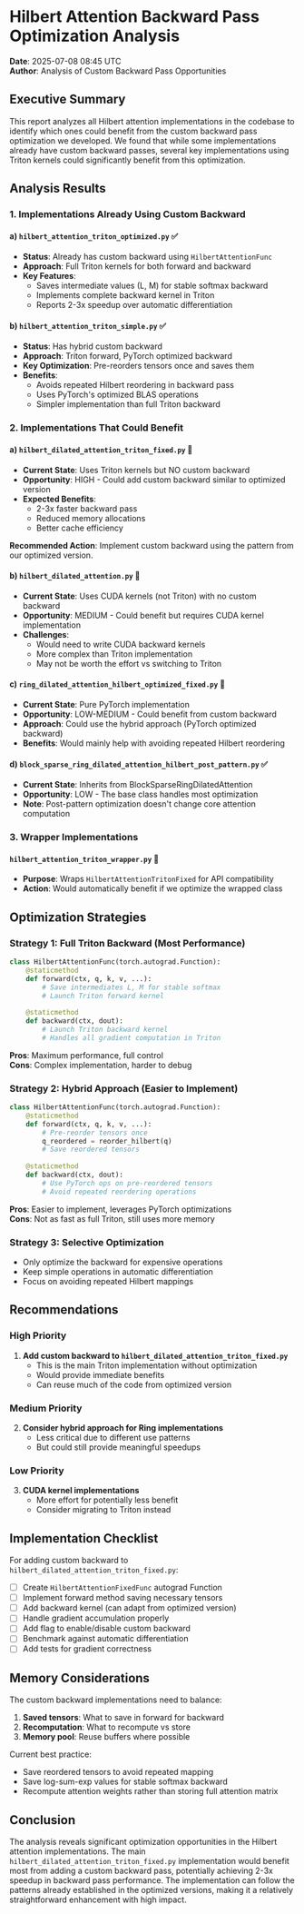 # Hilbert Attention Backward Pass Optimization Analysis

**Date**: 2025-07-08 08:45 UTC  
**Author**: Analysis of Custom Backward Pass Opportunities

## Executive Summary

This report analyzes all Hilbert attention implementations in the codebase to identify which ones could benefit from the custom backward pass optimization we developed. We found that while some implementations already have custom backward passes, several key implementations using Triton kernels could significantly benefit from this optimization.

## Analysis Results

### 1. Implementations Already Using Custom Backward

#### a) `hilbert_attention_triton_optimized.py` ✅
- **Status**: Already has custom backward using `HilbertAttentionFunc`
- **Approach**: Full Triton kernels for both forward and backward
- **Key Features**:
  - Saves intermediate values (L, M) for stable softmax backward
  - Implements complete backward kernel in Triton
  - Reports 2-3x speedup over automatic differentiation

#### b) `hilbert_attention_triton_simple.py` ✅
- **Status**: Has hybrid custom backward
- **Approach**: Triton forward, PyTorch optimized backward
- **Key Optimization**: Pre-reorders tensors once and saves them
- **Benefits**:
  - Avoids repeated Hilbert reordering in backward pass
  - Uses PyTorch's optimized BLAS operations
  - Simpler implementation than full Triton backward

### 2. Implementations That Could Benefit

#### a) `hilbert_dilated_attention_triton_fixed.py` 🔧
- **Current State**: Uses Triton kernels but NO custom backward
- **Opportunity**: HIGH - Could add custom backward similar to optimized version
- **Expected Benefits**:
  - 2-3x faster backward pass
  - Reduced memory allocations
  - Better cache efficiency

**Recommended Action**: Implement custom backward using the pattern from our optimized version.

#### b) `hilbert_dilated_attention.py` 🔧
- **Current State**: Uses CUDA kernels (not Triton) with no custom backward
- **Opportunity**: MEDIUM - Could benefit but requires CUDA kernel implementation
- **Challenges**:
  - Would need to write CUDA backward kernels
  - More complex than Triton implementation
  - May not be worth the effort vs switching to Triton

#### c) `ring_dilated_attention_hilbert_optimized_fixed.py` 🔧
- **Current State**: Pure PyTorch implementation
- **Opportunity**: LOW-MEDIUM - Could benefit from custom backward
- **Approach**: Could use the hybrid approach (PyTorch optimized backward)
- **Benefits**: Would mainly help with avoiding repeated Hilbert reordering

#### d) `block_sparse_ring_dilated_attention_hilbert_post_pattern.py` ✅
- **Current State**: Inherits from BlockSparseRingDilatedAttention
- **Opportunity**: LOW - The base class handles most optimization
- **Note**: Post-pattern optimization doesn't change core attention computation

### 3. Wrapper Implementations

#### `hilbert_attention_triton_wrapper.py` 🔄
- **Purpose**: Wraps `HilbertAttentionTritonFixed` for API compatibility
- **Action**: Would automatically benefit if we optimize the wrapped class

## Optimization Strategies

### Strategy 1: Full Triton Backward (Most Performance)
```python
class HilbertAttentionFunc(torch.autograd.Function):
    @staticmethod
    def forward(ctx, q, k, v, ...):
        # Save intermediates L, M for stable softmax
        # Launch Triton forward kernel
        
    @staticmethod
    def backward(ctx, dout):
        # Launch Triton backward kernel
        # Handles all gradient computation in Triton
```

**Pros**: Maximum performance, full control  
**Cons**: Complex implementation, harder to debug

### Strategy 2: Hybrid Approach (Easier to Implement)
```python
class HilbertAttentionFunc(torch.autograd.Function):
    @staticmethod
    def forward(ctx, q, k, v, ...):
        # Pre-reorder tensors once
        q_reordered = reorder_hilbert(q)
        # Save reordered tensors
        
    @staticmethod  
    def backward(ctx, dout):
        # Use PyTorch ops on pre-reordered tensors
        # Avoid repeated reordering operations
```

**Pros**: Easier to implement, leverages PyTorch optimizations  
**Cons**: Not as fast as full Triton, still uses more memory

### Strategy 3: Selective Optimization
- Only optimize the backward for expensive operations
- Keep simple operations in automatic differentiation
- Focus on avoiding repeated Hilbert mappings

## Recommendations

### High Priority
1. **Add custom backward to `hilbert_dilated_attention_triton_fixed.py`**
   - This is the main Triton implementation without optimization
   - Would provide immediate benefits
   - Can reuse much of the code from optimized version

### Medium Priority  
2. **Consider hybrid approach for Ring implementations**
   - Less critical due to different use patterns
   - But could still provide meaningful speedups

### Low Priority
3. **CUDA kernel implementations**
   - More effort for potentially less benefit
   - Consider migrating to Triton instead

## Implementation Checklist

For adding custom backward to `hilbert_dilated_attention_triton_fixed.py`:

- [ ] Create `HilbertAttentionFixedFunc` autograd Function
- [ ] Implement forward method saving necessary tensors
- [ ] Add backward kernel (can adapt from optimized version)
- [ ] Handle gradient accumulation properly
- [ ] Add flag to enable/disable custom backward
- [ ] Benchmark against automatic differentiation
- [ ] Add tests for gradient correctness

## Memory Considerations

The custom backward implementations need to balance:
1. **Saved tensors**: What to save in forward for backward
2. **Recomputation**: What to recompute vs store
3. **Memory pool**: Reuse buffers where possible

Current best practice:
- Save reordered tensors to avoid repeated mapping
- Save log-sum-exp values for stable softmax backward
- Recompute attention weights rather than storing full attention matrix

## Conclusion

The analysis reveals significant optimization opportunities in the Hilbert attention implementations. The main `hilbert_dilated_attention_triton_fixed.py` implementation would benefit most from adding a custom backward pass, potentially achieving 2-3x speedup in backward pass performance. The implementation can follow the patterns already established in the optimized versions, making it a relatively straightforward enhancement with high impact.